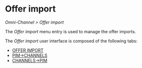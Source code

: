 # Offer import

*Omni-Channel > Offer import*

The *Offer import* menu entry is used to manage the offer imports.

The *Offer import* user interface is composed of the following tabs:
  - [OFFER IMPORT](./04a_OfferImport.md)
  - [PIM->CHANNELS](./04b_PIMChannels.md)
  - [CHANNELS->PIM](./04c_ChannelsPIM.md) 